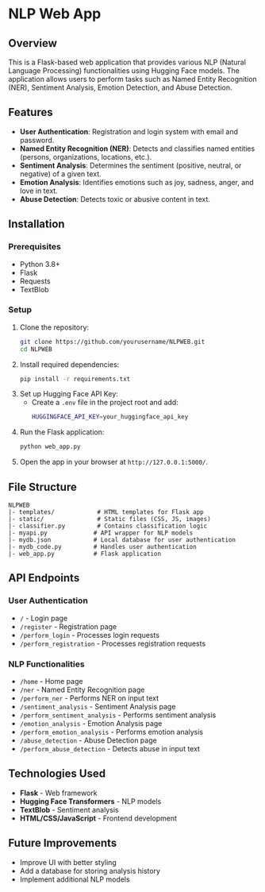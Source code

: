 # NLP Web App

## Overview

This is a Flask-based web application that provides various NLP (Natural Language Processing) functionalities using Hugging Face models. The application allows users to perform tasks such as Named Entity Recognition (NER), Sentiment Analysis, Emotion Detection, and Abuse Detection.

## Features

- **User Authentication**: Registration and login system with email and password.
- **Named Entity Recognition (NER)**: Detects and classifies named entities (persons, organizations, locations, etc.).
- **Sentiment Analysis**: Determines the sentiment (positive, neutral, or negative) of a given text.
- **Emotion Analysis**: Identifies emotions such as joy, sadness, anger, and love in text.
- **Abuse Detection**: Detects toxic or abusive content in text.

## Installation

### Prerequisites

- Python 3.8+
- Flask
- Requests
- TextBlob

### Setup

1. Clone the repository:
   ```sh
   git clone https://github.com/yourusername/NLPWEB.git
   cd NLPWEB
   ```
2. Install required dependencies:
   ```sh
   pip install -r requirements.txt
   ```
3. Set up Hugging Face API Key:
   - Create a `.env` file in the project root and add:
     ```sh
     HUGGINGFACE_API_KEY=your_huggingface_api_key
     ```
4. Run the Flask application:
   ```sh
   python web_app.py
   ```
5. Open the app in your browser at `http://127.0.0.1:5000/`.

## File Structure

```
NLPWEB
|- templates/            # HTML templates for Flask app
|- static/               # Static files (CSS, JS, images)
|- classifier.py         # Contains classification logic
|- myapi.py             # API wrapper for NLP models
|- mydb.json            # Local database for user authentication
|- mydb_code.py         # Handles user authentication
|- web_app.py           # Flask application
```

## API Endpoints

### User Authentication

- `/` - Login page
- `/register` - Registration page
- `/perform_login` - Processes login requests
- `/perform_registration` - Processes registration requests

### NLP Functionalities

- `/home` - Home page
- `/ner` - Named Entity Recognition page
- `/perform_ner` - Performs NER on input text
- `/sentiment_analysis` - Sentiment Analysis page
- `/perform_sentiment_analysis` - Performs sentiment analysis
- `/emotion_analysis` - Emotion Analysis page
- `/perform_emotion_analysis` - Performs emotion analysis
- `/abuse_detection` - Abuse Detection page
- `/perform_abuse_detection` - Detects abuse in input text

## Technologies Used

- **Flask** - Web framework
- **Hugging Face Transformers** - NLP models
- **TextBlob** - Sentiment analysis
- **HTML/CSS/JavaScript** - Frontend development

## Future Improvements

- Improve UI with better styling
- Add a database for storing analysis history
- Implement additional NLP models

##

